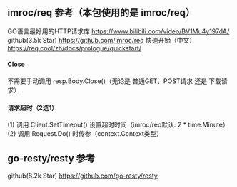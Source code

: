 ## imroc/req 参考（本包使用的是 imroc/req）
GO语言最好用的HTTP请求库
    https://www.bilibili.com/video/BV1Mu4y197dA/
github(3.5k Star)
    https://github.com/imroc/req
快速开始（中文）
    https://req.cool/zh/docs/prologue/quickstart/

#### Close
不需要手动调用 resp.Body.Close()（无论是 普通GET、POST请求 还是 下载请求）.

#### 请求超时（2选1）
(1) 调用 Client.SetTimeout() 设置超时时间（imroc/req默认: 2 * time.Minute）
(2) 调用 Request.Do() 时传参（context.Context类型）

## go-resty/resty 参考
github(8.2k Star)
    https://github.com/go-resty/resty

